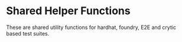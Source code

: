 # Shared Helper Functions

These are shared utility functions for hardhat, foundry, E2E and crytic based test suites.
